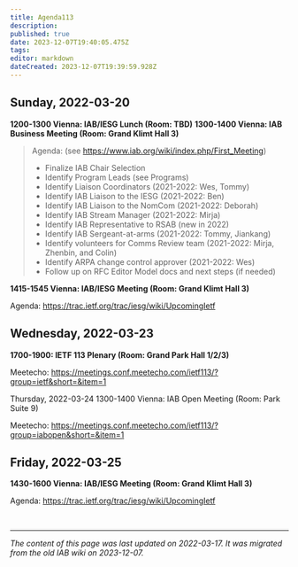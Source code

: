 ```yaml
---
title: Agenda113
description: 
published: true
date: 2023-12-07T19:40:05.475Z
tags: 
editor: markdown
dateCreated: 2023-12-07T19:39:59.928Z
---
```


## Sunday, 2022-03-20
**1200-1300 Vienna: IAB/IESG Lunch (Room: TBD)**
**1300-1400 Vienna: IAB Business Meeting (Room: Grand Klimt Hall 3)**

> Agenda: (see https://www.iab.org/wiki/index.php/First_Meeting)
> 
> - Finalize IAB Chair Selection
> - Identify Program Leads (see Programs)
> - Identify Liaison Coordinators (2021-2022: Wes, Tommy)
> - Identify IAB Liaison to the IESG (2021-2022: Ben)
> - Identify IAB Liaison to the NomCom (2021-2022: Deborah)
> - Identify IAB Stream Manager (2021-2022: Mirja)
> - Identify IAB Representative to RSAB (new in 2022)
> - Identify IAB Sergeant-at-arms (2021-2022: Tommy, Jiankang)
> - Identify volunteers for Comms Review team (2021-2022: Mirja, Zhenbin, 
>   and Colin)
> - Identify ARPA change control approver (2021-2022: Wes)
> - Follow up on RFC Editor Model docs and next steps (if needed)

**1415-1545 Vienna: IAB/IESG Meeting (Room: Grand Klimt Hall 3)**

Agenda: https://trac.ietf.org/trac/iesg/wiki/UpcomingIetf

## Wednesday, 2022-03-23
**1700-1900: IETF 113 Plenary (Room: Grand Park Hall 1/2/3)**

Meetecho: https://meetings.conf.meetecho.com/ietf113/?group=ietf&short=&item=1

Thursday, 2022-03-24
1300-1400 Vienna: IAB Open Meeting (Room: Park Suite 9)

Meetecho: https://meetings.conf.meetecho.com/ietf113/?group=iabopen&short=&item=1

## Friday, 2022-03-25
**1430-1600 Vienna: IAB/IESG Meeting (Room: Grand Klimt Hall 3)**

Agenda: https://trac.ietf.org/trac/iesg/wiki/UpcomingIetf

&nbsp;
&nbsp;
&nbsp;

---

*The content of this page was last updated on 2022-03-17. It was migrated from the old IAB wiki on 2023-12-07.*
